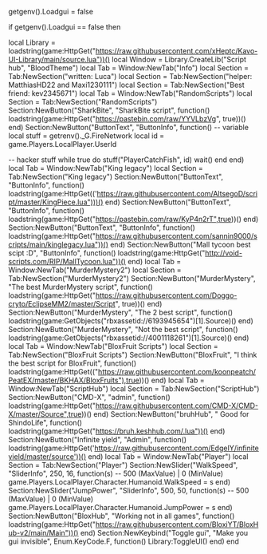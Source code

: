 getgenv().Loadgui = false

if getgenv().Loadgui == false then


local Library = loadstring(game:HttpGet("https://raw.githubusercontent.com/xHeptc/Kavo-UI-Library/main/source.lua"))()
local Window = Library.CreateLib("Script hub", "BloodTheme")
local Tab = Window:NewTab("Info")
local Section = Tab:NewSection("written: Luca")
local Section = Tab:NewSection("helper: MatthiasHD22 and Maxi1230111")
local Section = Tab:NewSection("Best friend: kev2345671")
local Tab = Window:NewTab("RandomScripts")
local Section = Tab:NewSection("RandomScripts")
Section:NewButton("SharkBite", "SharkBite script", function()
loadstring(game:HttpGet("https://pastebin.com/raw/YYVLbzVg", true))()
end)
Section:NewButton("ButtonText", "ButtonInfo", function()
-- variable
local stuff = getrenv()._G.FireNetwork
local id = game.Players.LocalPlayer.UserId
 
-- hacker stuff
while true do
    stuff("PlayerCatchFish", id)
    wait()
end
end)
local Tab = Window:NewTab("King legacy")
local Section = Tab:NewSection("King legacy")
Section:NewButton("ButtonText", "ButtonInfo", function()
loadstring(game:HttpGet(('https://raw.githubusercontent.com/AltsegoD/script/master/KingPiece.lua")))()
end)
Section:NewButton("ButtonText", "ButtonInfo", function()
loadstring(game:HttpGet("https://pastebin.com/raw/KyP4n2rT",true))()
end)
Section:NewButton("ButtonText", "ButtonInfo", function()
loadstring(game:HttpGet("https://raw.githubusercontent.com/sannin9000/scripts/main/kinglegacy.lua"))()
end)
Section:NewButton("Mall tycoon best scipt :D", "ButtonInfo", function()
loadstring(game:HttpGet("http://void-scripts.com/RIP/MallTycoon.lua"))()
end)
local Tab = Window:NewTab("MurderMystery2")
local Section = Tab:NewSection("MurderMystery2")
Section:NewButton("MurderMystery", "The best MurderMystery script", function()
loadstring(game:HttpGet("https://raw.githubusercontent.com/Doggo-cryto/EclipseMM2/master/Script", true))()
end)
Section:NewButton("MurderMystery", "The 2 best script", function()
loadstring(game:GetObjects("rbxassetid://6193945654")[1].Source)()
end)
Section:NewButton("MurderMystery", "Not the best script", function()
loadstring(game:GetObjects("rbxassetid://4001118261")[1].Source)()
end)
local Tab = Window:NewTab("BloxFruit Scripts")
local Section = Tab:NewSection("BloxFruit Scripts")
Section:NewButton("BloxFruit", "I think the best script for BloxFruit", function()
loadstring(game:HttpGet(("https://raw.githubusercontent.com/koonpeatch/PeatEX/master/BKHAX/BloxFruits"),true))()
end)
local Tab = Window:NewTab("ScriptHub")
local Section = Tab:NewSection("ScriptHub")
Section:NewButton("CMD-X", "admin", function()
loadstring(game:HttpGet("https://raw.githubusercontent.com/CMD-X/CMD-X/master/Source",true))()
end)
Section:NewButton("bruhHub", " Good for ShindoLife", function()
loadstring(game:HttpGet("https://bruh.keshhub.com/.lua"))()
end)
Section:NewButton("Infinite yield", "Admin", function()
loadstring(game:HttpGet('https://raw.githubusercontent.com/EdgeIY/infiniteyield/master/source'))()
end)
local Tab = Window:NewTab("Player")
local Section = Tab:NewSection("Player")
Section:NewSlider("WalkSpeed", "SliderInfo", 250, 16, function(s) -- 500 (MaxValue) | 0 (MinValue)
    game.Players.LocalPlayer.Character.Humanoid.WalkSpeed = s
end)
Section:NewSlider("JumpPower", "SliderInfo", 500, 50, function(s) -- 500 (MaxValue) | 0 (MinValue)
    game.Players.LocalPlayer.Character.Humanoid.JumpPower = s
end)
Section:NewButton("BloxHub", "Working not in all games", function()
loadstring(game:HttpGet("https://raw.githubusercontent.com/BloxiYT/BloxHub-v2/main/Main"))()
end)
Section:NewKeybind("Toggle gui", "Make you gui invisible", Enum.KeyCode.F, function()
	Library:ToggleUI()
end)
end
